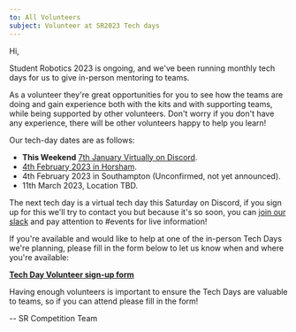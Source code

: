 ```yaml
---
to: All Volunteers
subject: Volunteer at SR2023 Tech days
---
```


Hi,

Student Robotics 2023 is ongoing, and we've been running monthly tech days for us to give in-person mentoring to teams.

As a volunteer they're great opportunities for you to see how the teams are doing and gain experience both with the kits and with supporting teams, while being supported by other volunteers. Don't worry if you don't have any experience, there will be other volunteers happy to help you learn!

Our tech-day dates are as follows:

- **This Weekend** [7th January Virtually on Discord](https://studentrobotics.org/events/sr2023/virtual-tech-day-january/).
- [4th February 2023 in Horsham](https://studentrobotics.org/events/sr2023/horsham-tech-day-february/).
- 4th February 2023 in Southampton (Unconfirmed, not yet announced).
- 11th March 2023, Location TBD.

The next tech day is a virtual tech day this Saturday on Discord, if you sign up for this we'll try to contact you but because it's so soon, you can [join our slack](https://goo.gl/forms/Maq41MHF8CYSRVn83) and pay attention to #events for live information!

If you're available and would like to help at one of the in-person Tech Days we're planning, please fill in the form below to let us know when and where you're available:

**[Tech Day Volunteer sign-up form](signup)**

Having enough volunteers is important to ensure the Tech Days are valuable to teams, so if you can attend please fill in the form!

-- SR Competition Team

[signup]: https://forms.gle/XZQq6vtuK3f5KDg37
